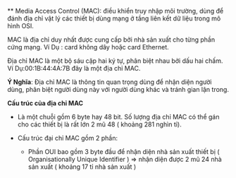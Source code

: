 ** Media Access Control (MAC): điều khiển truy nhập môi trường, dùng để đánh địa chỉ vật lý các thiết bị dùng mạng ở tầng liên kết dữ liệu trong mô hình OSI.

MAC là địa chỉ duy nhất được cung cấp bởi nhà sản xuất cho từng phần cứng mạng. Ví Dụ : card không dây hoặc card  Ethernet.

Địa chỉ MAC là một bộ sáu cặp hai ký tự, phân biệt nhau bởi dấu hai chấm. Ví Dụ:00:1B:44:4A:7B đây là một địa chỉ MAC.

**Ý Nghĩa**: Địa chỉ MAC là thông tin quan trọng dùng để nhận diện người dùng, phân biệt người dùng này với người dùng khác và tránh gian lận trong.

**Cấu trúc của địa chỉ MAC**

- Là một chuỗi gồm 6 byte hay 48 bit. Số lượng địa chỉ MAC có thể gán cho các thiết bị là rất lớn 2 mũ 48 ( khoảng 281 nghìn tỉ).

- Cấu trúc đại chỉ MAC gồm 2 phần:
  
  - Phần OUI bao gồm 3 byte đầu để nhận diện nhà sản xuất thiết bị ( Organisationally Unique Identifier ) => nhận diện được 2 mũ 24 nhà sản xuất ( khoảng 17 tỉ nhà sản xuất ) 
